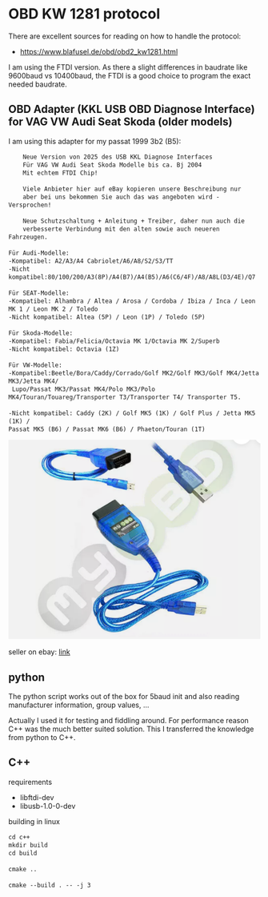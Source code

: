 
# OBD KW 1281 protocol

There are excellent sources for reading on how to handle the protocol:
* https://www.blafusel.de/obd/obd2_kw1281.html

I am using the FTDI version. As there a slight differences in baudrate like 9600baud vs 10400baud, the FTDI is a good choice to program the exact needed baudrate.

## OBD Adapter (KKL USB OBD Diagnose Interface) for VAG VW Audi Seat Skoda (older models)

I am using this adapter for my passat 1999 3b2 (B5):

```
    Neue Version von 2025 des USB KKL Diagnose Interfaces
    Für VAG VW Audi Seat Skoda Modelle bis ca. Bj 2004
    Mit echtem FTDI Chip!

    Viele Anbieter hier auf eBay kopieren unsere Beschreibung nur
    aber bei uns bekommen Sie auch das was angeboten wird - Versprochen!

    Neue Schutzschaltung + Anleitung + Treiber, daher nun auch die
    verbesserte Verbindung mit den alten sowie auch neueren Fahrzeugen.
    
Für Audi-Modelle:
-Kompatibel: A2/A3/A4 Cabriolet/A6/A8/S2/S3/TT
-Nicht kompatibel:80/100/200/A3(8P)/A4(B7)/A4(B5)/A6(C6/4F)/A8/A8L(D3/4E)/Q7
 
Für SEAT-Modelle:
-Kompatibel: Alhambra / Altea / Arosa / Cordoba / Ibiza / Inca / Leon MK 1 / Leon MK 2 / Toledo
-Nicht kompatibel: Altea (5P) / Leon (1P) / Toledo (5P)
 
Für Skoda-Modelle:
-Kompatibel: Fabia/Felicia/Octavia MK 1/Octavia MK 2/Superb
-Nicht kompatibel: Octavia (1Z)
 
Für VW-Modelle:
-Kompatibel:Beetle/Bora/Caddy/Corrado/Golf MK2/Golf MK3/Golf MK4/Jetta MK3/Jetta MK4/
 Lupo/Passat MK3/Passat MK4/Polo MK3/Polo MK4/Touran/Touareg/Transporter T3/Transporter T4/ Transporter T5.

-Nicht kompatibel: Caddy (2K) / Golf MK5 (1K) / Golf Plus / Jetta MK5 (1K) / 
Passat MK5 (B6) / Passat MK6 (B6) / Phaeton/Touran (1T)
```

![docs/kkl_usb_obd_adapter.png](docs/kkl_usb_obd_adapter.png)

seller on ebay: [link](https://www.ebay.de/sch/i.html?_ssn=kds-tec&store_name=kdstec&_oac=1&_trksid=p4429486.m3561.l161211)



## python

The python script works out of the box for 5baud init and also reading manufacturer information, group values, ...

Actually I used it for testing and fiddling around. For performance reason C++ was the much better suited solution. This I transferred the knowledge from python to C++.

## C++

requirements
* libftdi-dev 
* libusb-1.0-0-dev

building in linux

```
cd c++
mkdir build
cd build

cmake ..

cmake --build . -- -j 3

```

